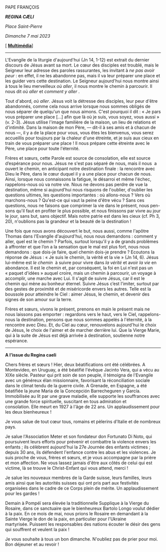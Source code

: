 PAPE FRANÇOIS

***REGINA CÆLI***

*Place Saint-Pierre*

*Dimanche 7 mai 2023*

[ **[Multimédia](http://w2.vatican.va/content/francesco/fr/events/event.dir.html/content/vaticanevents/fr/2023/5/7/regina-caeli.html)**]

__________________________________

L'Evangile de la liturgie d'aujourd'hui (Jn 14, 1-12) est extrait du dernier discours de Jésus avant sa mort. Le cœur des disciples est troublé, mais le Seigneur leur adresse des paroles rassurantes, les invitant à *ne pas avoir peur* : en effet, il ne les abandonne pas, mais il va leur préparer une place et les guider vers cette destination. Le Seigneur aujourd'hui nous montre ainsi à tous le lieu merveilleux *où aller*, il nous montre le chemin à parcourir. Il nous dit *où aller* et *comment y aller* .

Tout d'abord, *où aller*. Jésus voit la détresse des disciples, leur peur d'être abandonnés, comme cela nous arrive lorsque nous sommes obligés de nous séparer de quelqu'un que nous aimons. C'est pourquoi il dit : « Je pars vous préparer une place [...] afin que là où je suis, vous soyez, vous aussi » (v. 2-3). Jésus utilise l'image familière de la maison, un lieu de relations et d'intimité. Dans la maison de mon Père, — dit-il à ses amis et à chacun de nous —, il y a de la place pour vous, vous êtes les bienvenus, vous serez accueillis pour toujours par la chaleur d'une étreinte, et je suis aux cieux en train de vous préparer une place ! Il nous prépare cette étreinte avec le Père, une place pour toute l'éternité.

Frères et sœurs, cette Parole est source de consolation, elle est source d’espérance pour nous. Jésus ne s'est pas séparé de nous, mais il nous  a ouvert le chemin, en anticipant notre destination finale : la rencontre avec Dieu le Père, dans le cœur duquel il y a une place pour chacun de nous. Ainsi, lorsque nous connaissons la fatigue, le désarroi et même l'échec, rappelons-nous où va notre vie. Nous ne devons pas perdre de vue la destination, même si aujourd'hui nous risquons de l'oublier, d'oublier les questions ultimes, les questions importantes : où allons-nous ? Vers où marchons-nous ? Qu'est-ce qui vaut la peine d'être vécu ? Sans ces questions, nous ne faisons que comprimer la vie dans le présent, nous pen-sons qu'il faut en profiter le plus possible, et nous finissons par vivre au jour le jour, sans but, sans objectif. Mais notre patrie est dans les cieux (cf. Ph 3, 20), n'oublions pas la grandeur et la beauté de la destination !

Une fois que nous avons découvert le but, nous aussi, comme l'apôtre Thomas dans l'Evangile d'aujourd'hui, nous nous demandons : comment y aller, quel est le chemin ? Parfois, surtout lorsqu'il y a de grands problèmes à affronter et que l’on a la sensation que le mal est plus fort, nous nous demandons : que dois-je faire, quel chemin dois-je prendre ? Ecoutons la réponse de Jésus : « Je suis le chemin, la vérité et la vie » (Jn 14, 6). Jésus lui-même est *le chemin*  à suivre pour vivre dans *la vérité* et avoir *la vie* en abondance. Il est le chemin et, par conséquent, la foi en Lui n'est pas un « paquet d'idées » auquel croire, mais un chemin à parcourir, un voyage à accomplir, une marche avec Lui. Il s'agit de suivre Jésus, car il est le chemin qui mène au bonheur éternel. Suivre Jésus c’est l'imiter, surtout par des gestes de proximité et de miséricorde envers les autres. Telle est la boussole pour atteindre le Ciel : aimer Jésus, le chemin, et devenir des signes de son amour sur la terre.

Frères et sœurs, vivons le présent, prenons en main le présent mais ne nous laissons pas emporter : regardons vers le haut, vers le Ciel, rappelons-nous la destination, pensons que nous sommes appelés à l'éternité, à la rencontre avec Dieu. Et, du Ciel au cœur, renouvelons aujourd'hui le choix de Jésus, le choix de l'aimer et de marcher derrière lui. Que la Vierge Marie, qui à la suite de Jésus est déjà arrivée à destination, soutienne notre espérance.

________________________________________________________

**A l’issue du Regina caeli**

Chers frères et sœurs ! Hier, deux béatifications ont été célébrées. A Montevideo, en Uruguay, a été béatifié l'évêque Jacinto Vera, qui a vécu au XIXe siècle. Pasteur qui prit soin de son peuple, il témoigna de l'Evangile avec un généreux élan missionnaire, favorisant la réconciliation sociale dans le climat tendu de la guerre civile. A Grenade, en Espagne, a été béatifiée la jeune Maria de la Concepción Barrecheguren y García. Immobilisée au lit par une grave maladie, elle supporte les souffrances avec une grande force spirituelle, suscitant en tous admiration et consolation. Elle meurt en 1927 à l'âge de 22 ans. Un applaudissement pour les deux bienheureux !

Je vous salue de tout cœur tous, romains et pèlerins d'Italie et de nombreux pays.

Je salue l'Association Meter et son fondateur don Fortunato Di Noto, qui poursuivent leurs efforts pour prévenir et combattre la violence envers les enfants ; ils célèbrent aujourd'hui la 27e Journée des enfants victimes ; depuis 30 ans, ils défendent l'enfance contre les abus et les violences. Je suis proche de vous, frères et sœurs, et je vous accompagne par la prière et mon affection. Ne vous lassez jamais d'être aux côtés de celui qui est victime, là se trouve le Christ-Enfant qui vous attend, merci !

Je salue les nouveaux membres de la Garde suisse, leurs familles, leurs amis ainsi que les autorités suisses qui ont pris part aux festivités organisées dans le cadre de ce Corps plein de mérite. Un applaudissement pour les gardes !

Demain à Pompéï sera élevée la traditionnelle Supplique à la Vierge du Rosaire, dans ce sanctuaire que le bienheureux Bartolo Longo voulut dédier à la paix. En ce mois de mai, nous prions le Rosaire en demandant à la Sainte Vierge le don de la paix, en particulier pour l'Ukraine martyrisée. Puissent les responsables des nations écouter le désir des gens qui souffrent et veulent la paix !

Je vous souhaite à tous un bon dimanche. N'oubliez pas de prier pour moi. Bon déjeuner et au revoir !